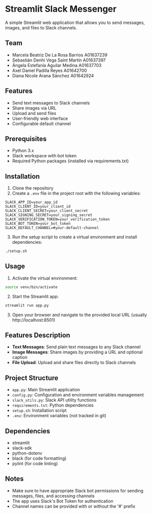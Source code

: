 # Streamlit Slack Messenger

A simple Streamlit web application that allows you to send messages, images, and files to Slack channels.

## Team

- Marcela Beatriz De La Rosa Barrios A01637239
- Sebastián Denhi Vega Saint Martín A01637397
- Ángela Estefanía Aguilar Medina  A01637703
- Axel Daniel Padilla Reyes A01642700
- Diana Nicole Arana Sánchez A01642924

## Features

- Send text messages to Slack channels
- Share images via URL
- Upload and send files
- User-friendly web interface
- Configurable default channel

## Prerequisites

- Python 3.x
- Slack workspace with bot token
- Required Python packages (installed via requirements.txt)

## Installation

1. Clone the repository
2. Create a `.env` file in the project root with the following variables:

```
SLACK_APP_ID=your_app_id
SLACK_CLIENT_ID=your_client_id
SLACK_CLIENT_SECRET=your_client_secret
SLACK_SIGNING_SECRET=your_signing_secret
SLACK_VERIFICATION_TOKEN=your_verification_token
SLACK_BOT_TOKEN=your_bot_token
SLACK_DEFAULT_CHANNEL=#your-default-channel
```

3. Run the setup script to create a virtual environment and install dependencies:

```bash
./setup.sh
```

## Usage

1. Activate the virtual environment:

```bash
source venv/bin/activate
```

2. Start the Streamlit app:

```bash
streamlit run app.py
```

3. Open your browser and navigate to the provided local URL (usually http://localhost:8501)

## Features Description

- **Text Messages**: Send plain text messages to any Slack channel
- **Image Messages**: Share images by providing a URL and optional caption
- **File Upload**: Upload and share files directly to Slack channels

## Project Structure

- `app.py`: Main Streamlit application
- `config.py`: Configuration and environment variables management
- `slack_utils.py`: Slack API utility functions
- `requirements.txt`: Python dependencies
- `setup.sh`: Installation script
- `.env`: Environment variables (not tracked in git)

## Dependencies

- streamlit
- slack-sdk
- python-dotenv
- black (for code formatting)
- pylint (for code linting)

## Notes

- Make sure to have appropriate Slack bot permissions for sending messages, files, and accessing channels
- The app uses Slack's Bot Token for authentication
- Channel names can be provided with or without the '#' prefix
